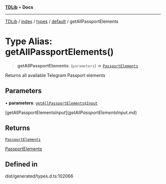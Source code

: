 [**TDLib**](../../../../../../README.md) • **Docs**

***

[TDLib](../../../../../../modules.md) / [index](../../../../../README.md) / [types](../../../README.md) / [default](../README.md) / getAllPassportElements

# Type Alias: getAllPassportElements()

> **getAllPassportElements**: (`parameters`) => [`PassportElements`](PassportElements-1.md)

Returns all available Telegram Passport elements

## Parameters

• **parameters**: [`getAllPassportElements$Input`](getAllPassportElements$Input.md)

[getAllPassportElements$Input](getAllPassportElements$Input.md)

## Returns

[`PassportElements`](PassportElements-1.md)

[PassportElements](PassportElements-1.md)

## Defined in

dist/generated/types.d.ts:102066
